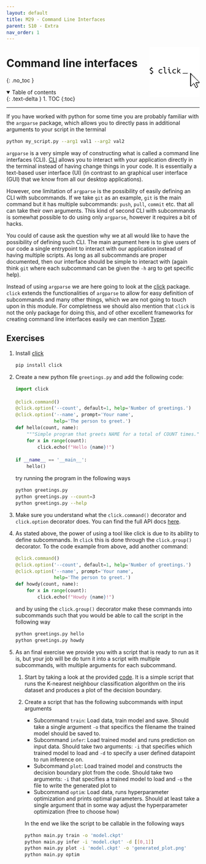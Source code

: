 ```yaml
---
layout: default
title: M29 - Command Line Interfaces
parent: S10 - Extra
nav_order: 1
---
```


<img style="float: right;" src="../figures/icons/click.png" width="130">

# Command line interfaces
{: .no_toc }

<details open markdown="block">
  <summary>
    Table of contents
  </summary>
  {: .text-delta }
1. TOC
{:toc}
</details>

---

If you have worked with python for some time you are probably familiar with the `argparse` package, which allows you
to directly pass in additional arguments to your script in the terminal
```bash
python my_script.py --arg1 val1 --arg2 val2
```
`argparse` is a very simple way of constructing what is called a command line interfaces (CLI).
[CLI](https://en.wikipedia.org/wiki/Command-line_interface) allows you to interact with your application directly in
the terminal instead of having change things in your code. It is essentially a text-based user interface (UI) (in
contrast to an graphical user interface (GUI) that we know from all our desktop applications).

However, one limitation of `argparse` is the possibility of easily defining an CLI with subcommands. If we take `git`
as an example, `git` is the main command but it has multiple subcommands: `push`, `pull`, `commit` etc. that all can
take their own arguments. This kind of second CLI with subcommands is somewhat possible to do using only `argparse`,
however it requires a bit of hacks.

You could of cause ask the question why we at all would like to have the possibility of defining such CLI. The main
argument here is to give users of our code a single entrypoint to interact with our application instead of having
multiple scripts. As long as all subcommands are proper documented, then our interface should be simple to interact
with (again think `git` where each subcommand can be given the `-h` arg to get specific help).

Instead of using `argparse` we are here going to look at the [click](https://click.palletsprojects.com/en/8.1.x/)
package. `click` extends the functionalities of `argparse` to allow for easy definition of subcommands and many other
things, which we are not going to touch upon in this module. For completness we should also mention that `click` is not
the only package for doing this, and of other excellent frameworks for creating command line interfaces easily we can
mention [Typer](https://typer.tiangolo.com/).

## Exercises

1. Install [click](https://click.palletsprojects.com/en/8.1.x/)
   ```bash
   pip install click
   ```

2. Create a new python file `greetings.py` and add the following code:
   ```python
   import click

   @click.command()
   @click.option('--count', default=1, help='Number of greetings.')
   @click.option('--name', prompt='Your name',
                 help='The person to greet.')
   def hello(count, name):
       """Simple program that greets NAME for a total of COUNT times."""
       for x in range(count):
           click.echo(f"Hello {name}!")

   if __name__ == '__main__':
       hello()
   ```
   try running the program in the following ways
   ```bash
   python greetings.py
   python greetings.py --count=3
   python greetings.py --help
   ```

3. Make sure you understand what the `click.command()` decorator and `click.option` decorator does. You can find
   the full API docs [here](https://click.palletsprojects.com/en/8.1.x/api/).

4. As stated above, the power of using a tool like click is due to its ability to define subcommands. In `click` this
   is done through the `click.group()` decorator. To the code example from above, add another command:
   ```python
   @click.command()
   @click.option('--count', default=1, help='Number of greetings.')
   @click.option('--name', prompt='Your name',
                 help='The person to greet.')
   def howdy(count, name):
       for x in range(count):
           click.echo(f"Howdy {name}!")
   ```
   and by using the `click.group()` decorator make these commands into subcommands such that you would be able to
   call the script in the following way
   ```bash
   python greetings.py hello
   python greetings.py howdy
   ```

5. As an final exercise we provide you with a script that is ready to run as it is, but your job will be do turn it
   into a script with multiple subcommands, with multiple arguments for each subcommand.

   1. Start by taking a look at the provided [code](exercise_files/knn_iris.py). It is a simple script that runs the
      K-nearest neighbour classification algorithm on the iris dataset and produces a plot of the decision boundary.

   2. Create a script that has the following subcommands with input arguments
      * Subcommand `train`: Load data, train model and save. Should take a single argument `-o` that specifics
        the filename the trained model should be saved to.
      * Subcommand `infer`: Load trained model and runs prediction on input data. Should take two arguments: `-i` that
        specifies which trained model to load and `-d` to specify a user defined datapoint to run inference on.
      * Subcommand `plot`: Load trained model and constructs the decision boundary plot from the code. Should take two
        arguments: `-i` that specifies a trained model to load and `-o` the file to write the generated plot to
      * Subcommand `optim`: Load data, runs hyperparameter optimization and prints optimal parameters. Should at least
        take a single argument that in some way adjust the hyperparameter optimization (free to choose how)

      In the end we like the script to be callable in the following ways
      ```bash
      python main.py train -o 'model.ckpt'
      python main.py infer -i 'model.ckpt' -d [[0,1]]
      python main.py plot -i 'model.ckpt' -o 'generated_plot.png'
      python main.py optim
      ```


